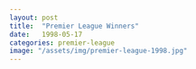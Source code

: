 ```yaml
---
layout: post
title:  "Premier League Winners"
date:   1998-05-17
categories: premier-league
image: "/assets/img/premier-league-1998.jpg"
---
```


